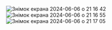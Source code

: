 ![Знімок екрана 2024-06-06 о 21 16 42](https://github.com/karman1111/btc-prediction-chat-ai/assets/123506699/8377ce68-9b7c-4ad8-982f-765ef33ef954)
![Знімок екрана 2024-06-06 о 21 16 55](https://github.com/karman1111/btc-prediction-chat-ai/assets/123506699/f0adb780-2fc5-42bc-8e4f-803de2094973)
![Знімок екрана 2024-06-06 о 21 17 05](https://github.com/karman1111/btc-prediction-chat-ai/assets/123506699/bd0f4588-2f04-413a-83a3-2694b8cdbb90)
